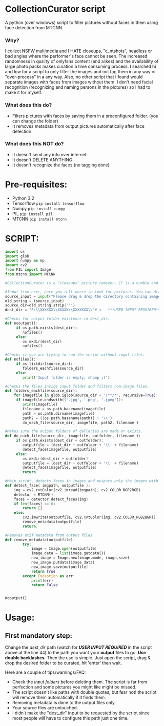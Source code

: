 # CollectionCurator script
A python (over windows) script to filter pictures without faces in them using face detection from MTCNN.

### Why?
I collect NSFW multimedia and I HATE closeups, "c_ntshots", headless or bad angles where the performer's face cannot be seen. The increased randomness in quality of onlyfans content (and alikes) and the availability of large photo packs makes curation a time consuming process.
I searched hi and low for a script to only filter the images and not tag them in any way or "over-process" in a any way. Also, no other script that I found would separate images with faces from images without them. I don't need facial recognition (recognizing and naming persons in the pictures) so I had to make it for myself.


### What does this do?

* Filters pictures with faces by saving them in a preconfigured folder. (you can change the folder)
* It removes metadata from output pictures automatically after face detection.

### What does this NOT do?

* It doesn't send any info over internet.
* It doesn't DELETE ANYTHING.
* It doesn't recognize the faces (no tagging done)

# Pre-requisites:

* Python 3.2
* Tensorflow  ```pip install tensorflow```
* Numpy  ```pip install numpy```
* PIL ```pip install pil```
* MTCNN ```pip install mtcnn```


# SCRIPT:
```python
import os
import glob
import numpy as np
import cv2
from PIL import Image
from mtcnn import MTCNN

#CollectionCurator is a "closeups" picture remover. It is a humble and newbie-made script to filter pictures without faces, helping the curation process of picture collections. This was thought with NSFW use in mind but you can use it for other purposes.

#Input from user, here you tell where to look for pictures. You can drag and drop folders.
source_input = input("Please drag & drop the directory containing images: ")
old_string = (source_input)
source_dir=old_string.strip('"')
dest_dir = "E:\\XXXXXX\\XXXXX\\XXXXXXX\\"# <-- ***USER INPUT REQUIRED*** This will be your output folder, change it to your liking. Use double backlashes or it will error. MUST end with double backlashes too.

#Checks for output folder existence in dest_dir.
def nooutput():
     if os.path.exists(dest_dir):
        nofiles()
     else:
        os.mkdir(dest_dir)
        nofiles()

#Checks if you are trying to run the script without input files.
def nofiles():
     if os.listdir(source_dir):
        folders_eachfile(source_dir)
     else:
        print('Input folder is empty, champ ;)')

#Checks the files inside input folder and filters non-image files.
def folders_eachfile(source_dir):
    for imagefile in glob.iglob(source_dir + '/**/*', recursive=True):
     if imagefile.endswith(('.jpg', '.png', '.jpeg')):
        print(imagefile)
        filename = os.path.basename(imagefile)
        path = os.path.dirname(imagefile)
        path2 = ((os.path.basename(path)) + '\\')
        do_each_file(source_dir, imagefile, path2, filename )

#Makes sure the output folders of galleries are made or exists. 
def do_each_file(source_dir, imagefile, outfolder, filename ):
     if os.path.exists(dest_dir + outfolder):
        outputfile = (dest_dir + outfolder + '\\' + filename)
        detect_face(imagefile, outputfile)
     else:
        os.mkdir(dest_dir + outfolder)   
        outputfile = (dest_dir + outfolder + '\\' + filename)
        detect_face(imagefile, outputfile)
        return

#Main script, detects faces in images and outputs only the images with faces detected.
def detect_face( imgpath, outputfile ):
    img = cv2.cvtColor(cv2.imread(imgpath), cv2.COLOR_BGR2RGB)
    detector = MTCNN()
    faces = detector.detect_faces(img)
    if len(faces) == 0:
        return []
    else:
        cv2.imwrite(outputfile, cv2.cvtColor(img, cv2.COLOR_RGB2BGR))
        remove_metadata(outputfile)
        return;

#Removes exif metadata from output files
def remove_metadata(outputfile):
        try:
            image = Image.open(outputfile)
            image_data = list(image.getdata())
            new_image = Image.new(image.mode, image.size)
            new_image.putdata(image_data)
            new_image.save(outputfile)  
            return True
        except Exception as err:
            print(err)
            return False


nooutput()
```

# Usage:

## __First mandatory step:__ 
Change the *dest_dir* path (watch for ***USER INPUT REQUIRED*** in the script above at the line 44) to the path you want your __output__ files to go. __Use double backlashes.__ 
Then the use is simple. Just open the script, drag & drop the desired folder to be curated, hit 'enter' then wait.

Here are a couple of tips/warnings/FAQ:
* Check the *input folders* before deleting them. The script is far from perfection and some pictures you might like might be missed.
* The script doesn't like paths with double quotes, but fear not! the script will remove them automatically if it finds them.
* Removing metadata is done to the output files only.
* Your source files are untouched.
* I didn't make the "dest_dir" input to be requested by the script since most people will have to configure this path just one time.


 
